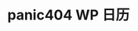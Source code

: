 # panic404 WP 日历
<!-- FullCalendar 容器 -->
<div id="calendar" style="max-width: 900px; margin: 0 auto;"></div>
